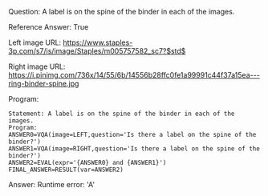 Question: A label is on the spine of the binder in each of the images.

Reference Answer: True

Left image URL: https://www.staples-3p.com/s7/is/image/Staples/m005757582_sc7?$std$

Right image URL: https://i.pinimg.com/736x/14/55/6b/14556b28ffc0fe1a99991c44f37a15ea---ring-binder-spine.jpg

Program:

```
Statement: A label is on the spine of the binder in each of the images.
Program:
ANSWER0=VQA(image=LEFT,question='Is there a label on the spine of the binder?')
ANSWER1=VQA(image=RIGHT,question='Is there a label on the spine of the binder?')
ANSWER2=EVAL(expr='{ANSWER0} and {ANSWER1}')
FINAL_ANSWER=RESULT(var=ANSWER2)
```
Answer: Runtime error: 'A'

